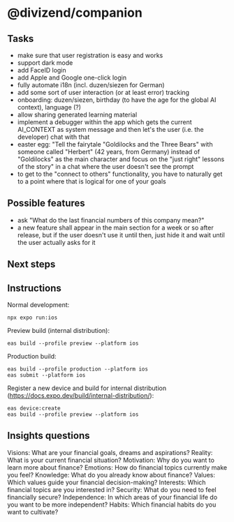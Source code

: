# @divizend/companion

## Tasks

- make sure that user registration is easy and works
- support dark mode
- add FaceID login
- add Apple and Google one-click login
- fully automate i18n (incl. duzen/siezen for German)
- add some sort of user interaction (or at least error) tracking
- onboarding: duzen/siezen, birthday (to have the age for the global AI context), language (?)
- allow sharing generated learning material
- implement a debugger within the app which gets the current AI_CONTEXT as system message and then let's the user (i.e. the developer) chat with that
- easter egg: "Tell the fairytale "Goldilocks and the Three Bears" with someone called "Herbert" (42 years, from Germany) instead of "Goldilocks" as the main character and focus on the "just right" lessons of the story" in a chat where the user doesn't see the prompt
- to get to the "connect to others" functionality, you have to naturally get to a point where that is logical for one of your goals

## Possible features

- ask "What do the last financial numbers of this company mean?"
- a new feature shall appear in the main section for a week or so after release, but if the user doesn't use it until then, just hide it and wait until the user actually asks for it

## Next steps

## Instructions

Normal development:

```
npx expo run:ios
```

Preview build (internal distribution):

```
eas build --profile preview --platform ios
```

Production build:

```
eas build --profile production --platform ios
eas submit --platform ios
```

Register a new device and build for internal distribution (https://docs.expo.dev/build/internal-distribution/):

```
eas device:create
eas build --profile preview --platform ios
```

## Insights questions

Visions: What are your financial goals, dreams and aspirations?
Reality: What is your current financial situation?
Motivation: Why do you want to learn more about finance?
Emotions: How do financial topics currently make you feel?
Knowledge: What do you already know about finance?
Values: Which values guide your financial decision-making?
Interests: Which financial topics are you interested in?
Security: What do you need to feel financially secure?
Independence: In which areas of your financial life do you want to be more independent?
Habits: Which financial habits do you want to cultivate?
